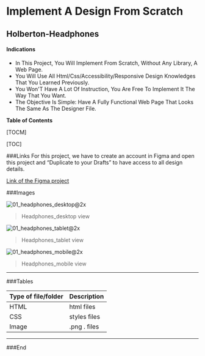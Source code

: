 #  Implement A Design From Scratch
##  Holberton-Headphones

#### Indications
- In This Project, You Will Implement From Scratch, Without Any Library, A Web Page. 
- You Will Use All Html/Css/Accessibility/Responsive Design Knowledges That You Learned Previously.
- You Won'T Have A Lot Of Instruction, You Are Free To Implement It The Way That You Want.
- The Objective Is Simple: Have A Fully Functional Web Page That Looks The Same As The Designer File.


**Table of Contents**

[TOCM]

[TOC]


###Links
For this project, we have to create an account in Figma and open this project and “Duplicate to your Drafts” to have access to all design details.

[Link of the Figma project](https://www.figma.com/file/gkWRcFqkwtruWZgSfnnHF0/Holberton-School---Headphone-company?node-id=0%3A1)


###Images


![01_headphones_desktop@2x](https://user-images.githubusercontent.com/65988476/120688769-0934d680-c469-11eb-9a70-cc7189dea096.png)
> Headphones_desktop view

![01_headphones_tablet@2x](https://user-images.githubusercontent.com/65988476/120688943-2f5a7680-c469-11eb-8b4f-4a91b6ec4f6d.png)
> Headphones_tablet view

![01_headphones_mobile@2x](https://user-images.githubusercontent.com/65988476/120689009-413c1980-c469-11eb-8689-dd02382a1c22.png)
> Headphones_mobile view

                
----


                    
###Tables
                    
Type of file/folder | Description
------------- | -------------
HTML  | html files
CSS | styles files
Image | .png . files


----


###End
